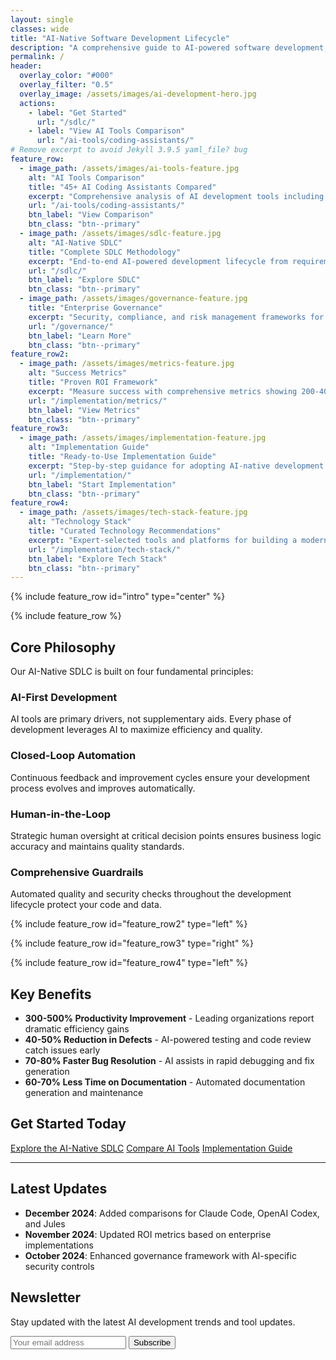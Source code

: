 ```yaml
---
layout: single
classes: wide
title: "AI-Native Software Development Lifecycle"
description: "A comprehensive guide to AI-powered software development, featuring detailed comparisons of AI coding assistants and enterprise implementation strategies"
permalink: /
header:
  overlay_color: "#000"
  overlay_filter: "0.5"
  overlay_image: /assets/images/ai-development-hero.jpg
  actions:
    - label: "Get Started"
      url: "/sdlc/"
    - label: "View AI Tools Comparison"
      url: "/ai-tools/coding-assistants/"
# Remove excerpt to avoid Jekyll 3.9.5 yaml_file? bug
feature_row:
  - image_path: /assets/images/ai-tools-feature.jpg
    alt: "AI Tools Comparison"
    title: "45+ AI Coding Assistants Compared"
    excerpt: "Comprehensive analysis of AI development tools including features, pricing, and capabilities."
    url: "/ai-tools/coding-assistants/"
    btn_label: "View Comparison"
    btn_class: "btn--primary"
  - image_path: /assets/images/sdlc-feature.jpg
    alt: "AI-Native SDLC"
    title: "Complete SDLC Methodology"
    excerpt: "End-to-end AI-powered development lifecycle from requirements to production monitoring."
    url: "/sdlc/"
    btn_label: "Explore SDLC"
    btn_class: "btn--primary"
  - image_path: /assets/images/governance-feature.jpg
    title: "Enterprise Governance"
    excerpt: "Security, compliance, and risk management frameworks for AI-driven development."
    url: "/governance/"
    btn_label: "Learn More"
    btn_class: "btn--primary"
feature_row2:
  - image_path: /assets/images/metrics-feature.jpg
    alt: "Success Metrics"
    title: "Proven ROI Framework"
    excerpt: "Measure success with comprehensive metrics showing 200-400% productivity improvements and detailed ROI calculations for AI adoption."
    url: "/implementation/metrics/"
    btn_label: "View Metrics"
    btn_class: "btn--primary"
feature_row3:
  - image_path: /assets/images/implementation-feature.jpg
    alt: "Implementation Guide"
    title: "Ready-to-Use Implementation Guide"
    excerpt: "Step-by-step guidance for adopting AI-native development practices in your organization, including phased rollout strategies and change management."
    url: "/implementation/"
    btn_label: "Start Implementation"
    btn_class: "btn--primary"
feature_row4:
  - image_path: /assets/images/tech-stack-feature.jpg
    alt: "Technology Stack"
    title: "Curated Technology Recommendations"
    excerpt: "Expert-selected tools and platforms for building a modern AI-native development environment, from cloud infrastructure to testing frameworks."
    url: "/implementation/tech-stack/"
    btn_label: "Explore Tech Stack"
    btn_class: "btn--primary"
---
```


{% include feature_row id="intro" type="center" %}

{% include feature_row %}

## Core Philosophy

Our AI-Native SDLC is built on four fundamental principles:

<div class="feature__wrapper">
  <div class="feature__item">
    <div class="archive__item">
      <div class="archive__item-teaser">
        <i class="fas fa-robot fa-3x"></i>
      </div>
      <div class="archive__item-body">
        <h3 class="archive__item-title">AI-First Development</h3>
        <div class="archive__item-excerpt">
          <p>AI tools are primary drivers, not supplementary aids. Every phase of development leverages AI to maximize efficiency and quality.</p>
        </div>
      </div>
    </div>
  </div>
  <div class="feature__item">
    <div class="archive__item">
      <div class="archive__item-teaser">
        <i class="fas fa-sync-alt fa-3x"></i>
      </div>
      <div class="archive__item-body">
        <h3 class="archive__item-title">Closed-Loop Automation</h3>
        <div class="archive__item-excerpt">
          <p>Continuous feedback and improvement cycles ensure your development process evolves and improves automatically.</p>
        </div>
      </div>
    </div>
  </div>
  <div class="feature__item">
    <div class="archive__item">
      <div class="archive__item-teaser">
        <i class="fas fa-user-check fa-3x"></i>
      </div>
      <div class="archive__item-body">
        <h3 class="archive__item-title">Human-in-the-Loop</h3>
        <div class="archive__item-excerpt">
          <p>Strategic human oversight at critical decision points ensures business logic accuracy and maintains quality standards.</p>
        </div>
      </div>
    </div>
  </div>
  <div class="feature__item">
    <div class="archive__item">
      <div class="archive__item-teaser">
        <i class="fas fa-shield-alt fa-3x"></i>
      </div>
      <div class="archive__item-body">
        <h3 class="archive__item-title">Comprehensive Guardrails</h3>
        <div class="archive__item-excerpt">
          <p>Automated quality and security checks throughout the development lifecycle protect your code and data.</p>
        </div>
      </div>
    </div>
  </div>
</div>

{% include feature_row id="feature_row2" type="left" %}

{% include feature_row id="feature_row3" type="right" %}

{% include feature_row id="feature_row4" type="left" %}

## Key Benefits

- **300-500% Productivity Improvement** - Leading organizations report dramatic efficiency gains
- **40-50% Reduction in Defects** - AI-powered testing and code review catch issues early
- **70-80% Faster Bug Resolution** - AI assists in rapid debugging and fix generation
- **60-70% Less Time on Documentation** - Automated documentation generation and maintenance

## Get Started Today

<div class="text-center">
  <a href="/sdlc/" class="btn btn--primary btn--large">Explore the AI-Native SDLC</a>
  <a href="/ai-tools/coding-assistants/" class="btn btn--success btn--large">Compare AI Tools</a>
  <a href="/implementation/" class="btn btn--info btn--large">Implementation Guide</a>
</div>

---

## Latest Updates

- **December 2024**: Added comparisons for Claude Code, OpenAI Codex, and Jules
- **November 2024**: Updated ROI metrics based on enterprise implementations
- **October 2024**: Enhanced governance framework with AI-specific security controls

## Newsletter

Stay updated with the latest AI development trends and tool updates.

<form action="https://your-newsletter-provider.com/subscribe" method="post" class="newsletter-form">
  <input type="email" name="email" placeholder="Your email address" required>
  <button type="submit" class="btn btn--primary">Subscribe</button>
</form>